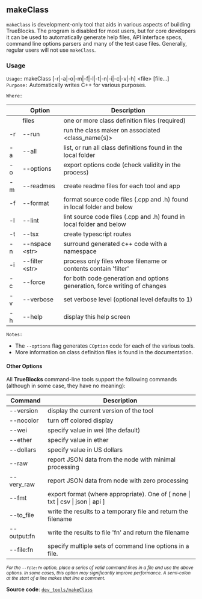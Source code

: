 ## makeClass

`makeClass` is development-only tool that aids in various aspects of building TrueBlocks. The program is disabled for most users, but for core developers it can be used to automatically generate help files, API interface specs, command line options parsers and many of the test case files. Generally, regular users will not use `makeClass`.

### Usage

`Usage:`    makeClass [-r|-a|-o|-m|-f|-l|-t|-n|-i|-c|-v|-h] &lt;file&gt; [file...]  
`Purpose:`  Automatically writes C++ for various purposes.

`Where:`  

|     | Option               | Description                                                               |
| --- | -------------------- | ------------------------------------------------------------------------- |
|     | files                | one or more class definition files (required)                             |
| -r  | --run                | run the class maker on associated <class_name(s)>                         |
| -a  | --all                | list, or run all class definitions found in the local folder              |
| -o  | --options            | export options code (check validity in the process)                       |
| -m  | --readmes            | create readme files for each tool and app                                 |
| -f  | --format             | format source code files (.cpp and .h) found in local folder and below    |
| -l  | --lint               | lint source code files (.cpp and .h) found in local folder and below      |
| -t  | --tsx                | create typescript routes                                                  |
| -n  | --nspace &lt;str&gt; | surround generated c++ code with a namespace                              |
| -i  | --filter &lt;str&gt; | process only files whose filename or contents contain 'filter'            |
| -c  | --force              | for both code generation and options generation, force writing of changes |
| -v  | --verbose            | set verbose level (optional level defaults to 1)                          |
| -h  | --help               | display this help screen                                                  |

`Notes:`

- The `--options` flag generates `COption` code for each of the various tools.
- More information on class definition files is found in the documentation.

#### Other Options

All **TrueBlocks** command-line tools support the following commands (although in some case, they have no meaning):

| Command     | Description                                                                                     |
| ----------- | ----------------------------------------------------------------------------------------------- |
| --version   | display the current version of the tool                                                         |
| --nocolor   | turn off colored display                                                                        |
| --wei       | specify value in wei (the default)                                                              |
| --ether     | specify value in ether                                                                          |
| --dollars   | specify value in US dollars                                                                     |
| --raw       | report JSON data from the node with minimal processing                                          |
| --very_raw  | report JSON data from node with zero processing                                                 |
| --fmt       | export format (where appropriate). One of [ none &#124; txt &#124; csv &#124; json &#124; api ] |
| --to_file   | write the results to a temporary file and return the filename                                   |
| --output:fn | write the results to file 'fn' and return the filename                                          |
| --file:fn   | specify multiple sets of command line options in a file.                                        |

<small>*For the `--file:fn` option, place a series of valid command lines in a file and use the above options. In some cases, this option may significantly improve performance. A semi-colon at the start of a line makes that line a comment.*</small>

**Source code**: [`dev_tools/makeClass`](https://github.com/TrueBlocks/trueblocks-core/tree/master/src/dev_tools/makeClass)

